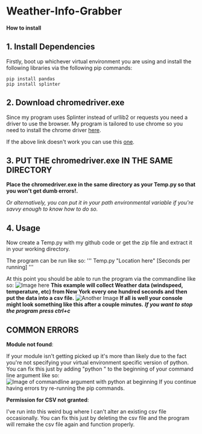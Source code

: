 # Weather-Info-Grabber
**How to install**

## 1. Install Dependencies
Firstly, boot up whichever virtual environment you are using and install the following libraries via the following pip commands:
```
pip install pandas
pip install splinter
```

## 2. Download chromedriver.exe

Since my program uses Splinter instead of urllib2 or requests you need a driver to use the browser.
My program is tailored to use chrome so you need to install the chrome driver [here](https://chromedriver.storage.googleapis.com/2.33/chromedriver_win32.zip).

If the above link doesn't work you can use this [one](https://chromedriver.storage.googleapis.com/index.html?path=2.33/).

## 3. PUT THE chromedriver.exe IN THE SAME DIRECTORY

**Place the chromedriver.exe in the same directory as your Temp.py so that you won't get dumb errors!.**

*Or alternatively, you can put it in your path environmental variable if you're savvy enough to know how to do so.*

## 4. Usage

Now create a Temp.py with my github code or get the zip file and extract it in your working directory.

The program can be run like so: 
'''
Temp.py "Location here" [Seconds per running]
'''

At this point you should be able to run the program via the commandline like so:
![Image here](https://github.com/MilanDonhowe/Weather-Info-Grabber/blob/master/Images/Codeee.PNG)
**This example will collect Weather data (windspeed, temperature, etc) from New York every one hundred seconds and then put the data into a csv file.**
![Another Image](https://github.com/MilanDonhowe/Weather-Info-Grabber/blob/master/Images/Working.PNG)
**If all is well your console might look something like this after a couple minutes.**
***If you want to stop the program press ctrl+c***

## COMMON ERRORS

**Module not found**:

If your module isn't getting picked up it's more than likely due to the fact you're not specifying your virtual environment specific version of python.  You can fix this just by adding "python " to the beginning of your command line argument like so:
![Image of commandline argument with python at beginning](https://github.com/MilanDonhowe/Weather-Info-Grabber/blob/master/Images/Sweettt.PNG)
If you continue having errors try re-running the pip commands.
 
**Permission for CSV not granted**:

I've run into this weird bug where I can't alter an existing csv file occasionally.  You can fix this just by deleting the csv file and the program will remake the csv file again and function properly.
 



